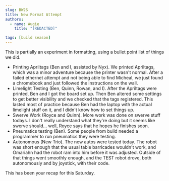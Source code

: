 ```yaml
---
slug: BW2S
title: New Format Attempt
authors:
  - name: Augie
    title: "[REDACTED]"

tags: [build season]
---
```

This is partially an experiment in formatting, using a bullet point list of things we did.

* Printing Apriltags (Ben and I, assisted by Nyx). We printed Apriltags, which was a minor adventure because the printer wasn't normal. After a failed ethernet attempt and not being able to find Micheal, we just found a chromebook and just followed the instructions on the wall. 
* Limelight Testing (Ben, Quinn, Rowan, and I). After the Apriltags were printed, Ben and I got the board set up. Then Ben altered some settings to get better visibility and we checked that the tags registered. This lasted most of practice because Ben had the laptop with the actual limelight stuff on it, and I didn't know how to set things up.
* Swerve Work (Royce and Quinn). More work was done on swerve stuff todays. I don't really understand what they're doing but it seems like swerve should... well, Royce says that he hopes he finishes soon.
* Pneumatics testing (Ben). Some people from build needed a programmer to run pneumatics they were testing.
* Autonomous (New Trio). The new autos were tested today. The robot was short enough that the usual table barricades wouldn't work, and Omariahn had the robot ram into him before it was adjusted. Outside of that things went smoothly enough, and the TEST robot drove, both autonomously and by joystick, with their code.

This has been your recap for this Saturday.